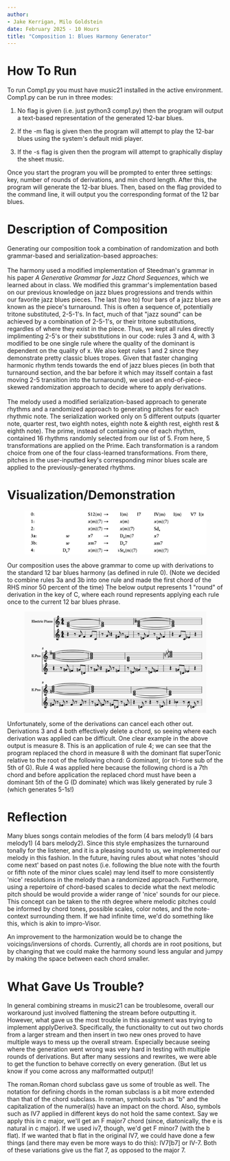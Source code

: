 ```yaml
---
author:
- Jake Kerrigan, Milo Goldstein
date: February 2025 - 10 Hours
title: "Composition 1: Blues Harmony Generator"
---
```


# How To Run

To run Comp1.py you must have music21 installed in the active environment.
Comp1.py can be run in three modes:

1.  No flag is given (i.e. just python3 comp1.py) then the program will
    output a text-based representation of the generated 12-bar blues.

2.  If the -m flag is given then the program will attempt to play the
    12-bar blues using the system's default midi player.

3.  If the -s flag is given then the program will attempt to graphically
    display the sheet music.

Once you start the program you will be prompted to enter three settings:
key, number of rounds of derivations, and min chord length. After this,
the program will generate the 12-bar blues. Then, based on the flag
provided to the command line, it will output you the corresponding
format of the 12 bar blues.

# Description of Composition

Generating our composition took a combination of randomization and both
grammar-based and serialization-based approaches:\
\
The harmony used a modified implementation of Steedman's grammar in his
paper *A Generative Grammar for Jazz Chord Sequences*, which we learned
about in class. We modified this grammar's implementation based on our
previous knowledge on jazz blues progressions and trends within our
favorite jazz blues pieces. The last (two to) four bars of a jazz blues
are known as the piece's turnaround. This is often a sequence of,
potentially tritone substituted, 2-5-1's. In fact, much of that \"jazz
sound\" can be achieved by a combination of 2-5-1's, or their tritone
substitutions, regardles of where they exist in the piece. Thus, we kept
all rules directly implimenting 2-5's or their substitutions in our
code: rules 3 and 4, with 3 modified to be one single rule where the
quality of the dominant is dependent on the quality of x. We also kept
rules 1 and 2 since they demonstrate pretty classic blues tropes. Given
that faster changing harmonic rhythm tends towards the end of jazz blues
pieces (in both that turnaround section, and the bar before it which may
itsself contain a fast moving 2-5 transition into the turnaround), we
used an end-of-piece-skewed randomization approach to decide where to
apply derivations.\
\
The melody used a modified serialization-based approach to generate
rhythms and a randomized approach to generating pitches for each
rhythmic note. The serialization worked only on 5 different outputs
(quarter note, quarter rest, two eighth notes, eighth note & eighth
rest, eighth rest & eighth note). The prime, instead of containing one
of each rhythm, contained 16 rhythms randomly selected from our list of
5. From here, 5 transformations are applied on the Prime. Each
transformation is a random choice from one of the four class-learned
transformations. From there, pitches in the user-inputted key's
corresponding minor blues scale are applied to the previously-generated
rhythms.

# Visualization/Demonstration

<figure>
    
![Alt text](grammerRules.png)

</figure>

Our composition uses the above grammar to come up with derivations to the
standard 12 bar blues harmony (as defined in rule 0). (Note we decided
to combine rules 3a and 3b into one rule and made the first chord of
the RHS minor 50 percent of the time) The below output represents 1
\"round\" of derivation in the key of C, where each round represents
applying each rule once to the current 12 bar blues phrase.

<figure>
    
![Alt text](../exampleOutputs/simpleOutput.png)

    
</figure>

Unfortunately, some of the derivations can cancel each other out.
Derivations 3 and 4 both effectively delete a chord, so seeing where each
derivation was applied can be difficult. One clear example in the above
output is measure 8. This is an application of rule 4; we can see that
the program replaced the chord in measure 8 with the dominant flat
superTonic relative to the root of the following chord: G dominant, (or
tri-tone sub of the 5th of G). Rule 4 was applied here because the
following chord is a 7th chord and before application the replaced chord
must have been a dominant 5th of the G (D dominate) which was likely
generated by rule 3 (which generates 5-1s!)

# Reflection

Many blues songs contain melodies of the form (4 bars melody1) (4 bars
melody1) (4 bars melody2). Since this style emphasizes the
turnaround tonally for the listener, and it is a pleasing sound to us,
we implemented our melody in this fashion. In the future, having rules
about what notes 'should come next' based on past notes (i.e. following
the blue note with the fourth or fifth note of the minor clues scale)
may lend itself to more consistently 'nice' resolutions in the melody
than a randomized approach. Furthermore, using a repertoire of
chord-based scales to decide what the next melodic pitch should be would
provide a wider range of 'nice' sounds for our piece. This concept can
be taken to the nth degree where melodic pitches could be informed by
chord tones, possible scales, color notes, and the note-context
surrounding them. If we had infinite time, we'd do something like this,
which is akin to impro-Visor.

An improvement to the harmonization would be to change the
voicings/inversions of chords. Currently, all chords are in root
positions, but by changing that we could make the harmony sound less
angular and jumpy by making the space between each chord smaller.

# What Gave Us Trouble?

In general combining streams in music21 can be troublesome, overall our
workaround just involved flattening the stream before outputting it.
However, what gave us the most trouble in this assignment was trying to
implement applyDerive3. Specifically, the functionality to cut out two
chords from a larger stream and then insert in two new ones proved to
have multiple ways to mess up the overall stream. Especially because
seeing where the generation went wrong was very hard in testing with
multiple rounds of derivations. But after many sessions and rewrites, we
were able to get the function to behave correctly on every generation.
(But let us know if you come across any malformatted output)!

The roman.Roman chord subclass gave us some of trouble as well. The
notation for defining chords in the roman subclass is a bit more
extended than that of the chord subclass. In roman, symbols such as
\"b\" and the capitalization of the numeral(s) have an impact on the
chord. Also, symbols such as IV7 applied in different keys do not hold
the same context. Say we apply this in c major, we'll get an F major7
chord (since, diatonically, the e is natural in c major). If we used
iv7, though, we'd get F minor7 (with the b flat). If we wanted that b
flat in the original IV7, we could have done a few things (and there may
even be more ways to do this): IV7\[b7\] or IV-7. Both of these
variations give us the flat 7, as opposed to the major 7.
